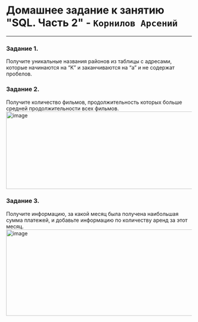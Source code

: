 # Домашнее задание к занятию "SQL. Часть 2" - `Корнилов Арсений`
---
### Задание 1.
Получите уникальные названия районов из таблицы с адресами, которые начинаются на “K” и заканчиваются на “a” и не содержат пробелов.


### Задание 2.
Получите количество фильмов, продолжительность которых больше средней продолжительности всех фильмов.
<img width="697" height="210" alt="image" src="https://github.com/user-attachments/assets/21e6ca37-b27d-415e-b8f9-16f6d3159cbb" />

### Задание 3.
Получите информацию, за какой месяц была получена наибольшая сумма платежей, и добавьте информацию по количеству аренд за этот месяц.
<img width="816" height="234" alt="image" src="https://github.com/user-attachments/assets/7ac17a7a-ae42-4422-ba62-66871bffe379" />
